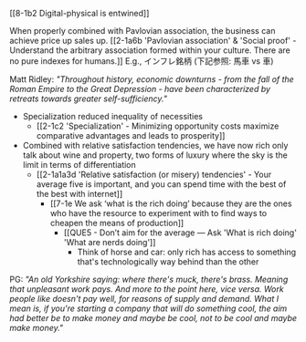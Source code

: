 [[8-1b2 Digital-physical is entwined]]

When properly combined with Pavlovian association, the business can achieve price up sales up. 
	[[2-1a6b 'Pavlovian association' & 'Social proof' - Understand the arbitrary association formed within your culture. There are no pure indexes for humans.]] 
		E.g., インフレ銘柄 (下記参照: 馬車 vs 車)

Matt Ridley:
	*"Throughout history, economic downturns - from the fall of the Roman Empire to the Great Depression - have been characterized by retreats towards greater self-sufficiency."*
- Specialization reduced inequality of necessities
	- [[2-1c2 'Specialization' - Minimizing opportunity costs maximize comparative advantages and leads to prosperity]] 
- Combined with relative satisfaction tendencies, we have now rich only talk about wine and property, two forms of luxury where the sky is the limit in terms of differentiation
	- [[2-1a1a3d 'Relative satisfaction (or misery) tendencies' - Your average five is important, and you can spend time with the best of the best with internet]]
		- [[7-1e We ask ‘what is the rich doing’ because they are the ones who have the resource to experiment with to find ways to cheapen the means of production]]
			- [[QUE5 - Don’t aim for the average — Ask 'What is rich doing' 'What are nerds doing']]
				- Think of horse and car: only rich has access to something that's technologically way behind than the other

PG:
	*"An old Yorkshire saying: where there's muck, there's brass. Meaning that unpleasant work pays. And more to the point here, vice versa. Work people like doesn't pay well, for reasons of supply and demand. What I mean is, if you're starting a company that will do something cool, the aim had better be to make money and maybe be cool, not to be cool and maybe make money."*
